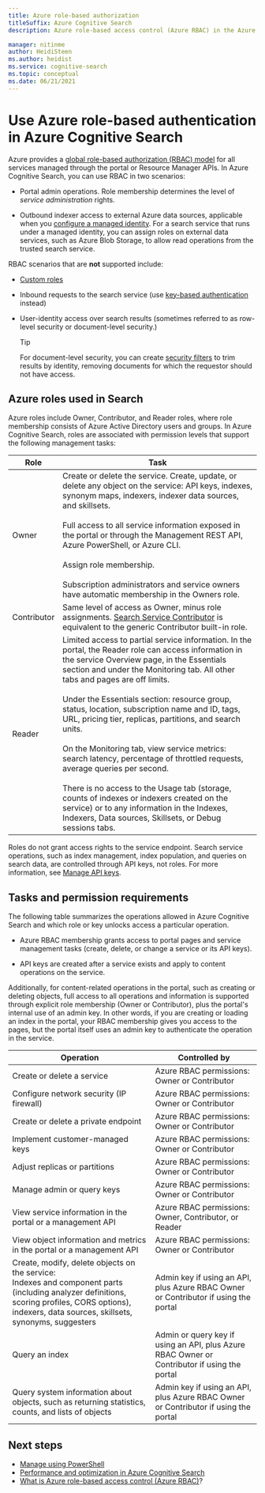 ```yaml
---
title: Azure role-based authorization
titleSuffix: Azure Cognitive Search
description: Azure role-based access control (Azure RBAC) in the Azure portal for controlling and delegating administrative tasks for Azure Cognitive Search management.

manager: nitinme
author: HeidiSteen
ms.author: heidist
ms.service: cognitive-search
ms.topic: conceptual
ms.date: 06/21/2021
---
```


# Use Azure role-based authentication in Azure Cognitive Search

Azure provides a [global role-based authorization (RBAC) model](../role-based-access-control/role-assignments-portal.md) for all services managed through the portal or Resource Manager APIs. In Azure Cognitive Search, you can use RBAC in two scenarios:

+ Portal admin operations. Role membership determines the level of *service administration* rights.

+ Outbound indexer access to external Azure data sources, applicable when you [configure a managed identity](search-howto-managed-identities-data-sources.md). For a search service that runs under a managed identity, you can assign roles on external data services, such as Azure Blob Storage, to allow read operations from the trusted search service.

RBAC scenarios that are **not** supported include:

+ [Custom roles](../role-based-access-control/custom-roles.md)
+ Inbound requests to the search service (use [key-based authentication](search-security-api-keys.md) instead)
+ User-identity access over search results (sometimes referred to as row-level security or document-level security.)

  > [!Tip]
  > For document-level security, you can create [security filters](search-security-trimming-for-azure-search.md) to trim results by identity, removing documents for which the requestor should not have access.
  >

## Azure roles used in Search

Azure roles include Owner, Contributor, and Reader roles, where role membership consists of Azure Active Directory users and groups. In Azure Cognitive Search, roles are associated with permission levels that support the following management tasks:

| Role | Task |
| --- | --- |
| Owner |Create or delete the service. Create, update, or delete any object on the service: API keys, indexes, synonym maps, indexers, indexer data sources, and skillsets. </br></br>Full access to all service information exposed in the portal or through the Management REST API, Azure PowerShell, or Azure CLI. </br></br>Assign role membership. </br></br>Subscription administrators and service owners have automatic membership in the Owners role. |
| Contributor | Same level of access as Owner, minus role assignments. [Search Service Contributor](../role-based-access-control/built-in-roles.md#search-service-contributor) is equivalent to the generic Contributor built-in role. |
| Reader | Limited access to partial service information. In the portal, the Reader role can access information in the service Overview page, in the Essentials section and under the Monitoring tab. All other tabs and pages are off limits. </br></br>Under the Essentials section: resource group, status, location, subscription name and ID, tags, URL, pricing tier, replicas, partitions, and search units. </br></br>On the Monitoring tab, view service metrics: search latency, percentage of throttled requests, average queries per second. </br></br>There is no access to the Usage tab (storage, counts of indexes or indexers created on the service) or to any information in the Indexes, Indexers, Data sources, Skillsets, or Debug sessions tabs. |

Roles do not grant access rights to the service endpoint. Search service operations, such as index management, index population, and queries on search data, are controlled through API keys, not roles. For more information, see [Manage API keys](search-security-api-keys.md).

## Tasks and permission requirements

The following table summarizes the operations allowed in Azure Cognitive Search and which role or key unlocks access a particular operation.

+ Azure RBAC membership grants access to portal pages and service management tasks (create, delete, or change a service or its API keys).

+ API keys are created after a service exists and apply to content operations on the service.

Additionally, for content-related operations in the portal, such as creating or deleting objects, full access to all operations and information is supported through explicit role membership (Owner or Contributor), plus the portal's internal use of an admin key. In other words, if you are creating or loading an index in the portal, your RBAC membership gives you access to the pages, but the portal itself uses an admin key to authenticate the operation in the service.

| Operation | Controlled by |
|-----------|-------------------------|
| Create or delete a service | Azure RBAC permissions: Owner or Contributor |
| Configure network security (IP firewall) | Azure RBAC permissions: Owner or Contributor |
| Create or delete a private endpoint | Azure RBAC permissions: Owner or Contributor |
| Implement customer-managed keys | Azure RBAC permissions: Owner or Contributor |
| Adjust replicas or partitions | Azure RBAC permissions: Owner or Contributor|
| Manage admin or query keys | Azure RBAC permissions: Owner or Contributor|
| View service information in the portal or a management API | Azure RBAC permissions: Owner, Contributor, or Reader  |
| View object information and metrics in the portal or a management API | Azure RBAC permissions: Owner or Contributor |
| Create, modify, delete objects on the service: <br>Indexes and component parts (including analyzer definitions, scoring profiles, CORS options), indexers, data sources, skillsets, synonyms, suggesters | Admin key if using an API, plus Azure RBAC Owner or Contributor if using the portal |
| Query an index | Admin or query key if using an API, plus Azure RBAC Owner or Contributor if using the portal |
| Query system information about objects, such as returning statistics, counts, and lists of objects | Admin key if using an API, plus Azure RBAC Owner or Contributor if using the portal |

## Next steps

+ [Manage using PowerShell](search-manage-powershell.md) 
+ [Performance and optimization in Azure Cognitive Search](search-performance-optimization.md)
+ [What is Azure role-based access control (Azure RBAC)](../role-based-access-control/overview.md)?
